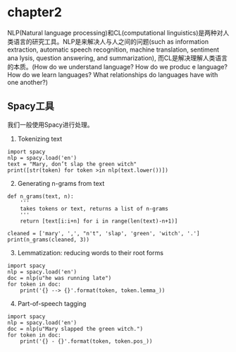 # chapter2

NLP(Natural language processing)和CL(computational linguistics)是两种对人类语言的研究工具。NLP是来解决人与人之间的问题(such as information extraction, automatic speech recognition, machine translation, sentiment ana
lysis, question answering, and summarization), 而CL是解决理解人类语言的本质。(How do we understand language? How do we produc
e language? How do we learn languages? What relationships do languages have with one another?)

## Spacy工具

我们一般使用Spacy进行处理。

1. Tokenizing text
```angular2html
import spacy
nlp = spacy.load('en')
text = "Mary, don’t slap the green witch"
print([str(token) for token >in nlp(text.lower())])
```
2. Generating n-grams from text
```angular2html
def n_grams(text, n):
    '''
    takes tokens or text, returns a list of n-grams
    '''
    return [text[i:i+n] for i in range(len(text)-n+1)]

cleaned = ['mary', ',', "n't", 'slap', 'green', 'witch', '.']
print(n_grams(cleaned, 3))
```
3. Lemmatization: reducing words to their root forms
```angular2html
import spacy
nlp = spacy.load('en')
doc = nlp(u"he was running late")
for token in doc:
    print('{} --> {}'.format(token, token.lemma_))
```
4. Part-of-speech tagging
```angular2html
import spacy
nlp = spacy.load('en')
doc = nlp(u"Mary slapped the green witch.")
for token in doc:
    print('{} - {}'.format(token, token.pos_))
```